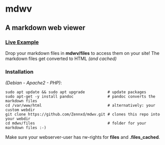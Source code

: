 <h1 id="mdwv">mdwv</h1>
<h2 id="a-markdown-web-viewer">A markdown web viewer</h2>
<h3 id="live-example"><a href="https://lgajewski.de/mdwv">Live Example</a></h3>
<p>Drop your markdown files in <strong>mdwv/files</strong> to access them on your site!
The markdown files get converted to HTML <em>(and cached)</em></p>
<h3 id="installation">Installation</h3>
<p><em>(Debian - Apache2 - PHP)</em>:</p>
<div class="sourceCode" id="cb1"><pre class="sourceCode bash"><code class="sourceCode bash"><a class="sourceLine" id="cb1-1" title="1"><span class="fu">sudo</span> apt update <span class="kw">&amp;&amp;</span> <span class="fu">sudo</span> apt upgrade          <span class="co"># update packages</span></a>
<a class="sourceLine" id="cb1-2" title="2"><span class="fu">sudo</span> apt-get -y install pandoc               <span class="co"># pandoc converts the markdown files</span></a>
<a class="sourceLine" id="cb1-3" title="3"><span class="bu">cd</span> /var/www/html                             <span class="co"># alternatively: your custom webdir</span></a>
<a class="sourceLine" id="cb1-4" title="4"><span class="fu">git</span> clone https://github.com/Zennxd/mdwv.git <span class="co"># clones this repo into your webdir</span></a>
<a class="sourceLine" id="cb1-5" title="5"><span class="bu">cd</span> mdwv/files                                <span class="co"># folder for your markdown files :-)</span></a></code></pre></div>
<p>Make sure your webserver-user has rw-rights for <strong>files</strong> and <strong>.files_cached</strong>.</p>